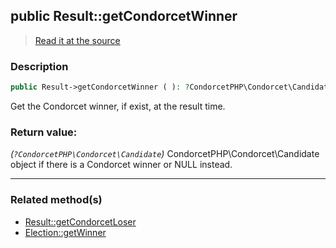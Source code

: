 ## public Result::getCondorcetWinner

> [Read it at the source](https://github.com/julien-boudry/Condorcet/blob/master/src/Result.php#L292)

### Description    

```php
public Result->getCondorcetWinner ( ): ?CondorcetPHP\Condorcet\Candidate
```

Get the Condorcet winner, if exist, at the result time.
    

### Return value:   

*(`?CondorcetPHP\Condorcet\Candidate`)* CondorcetPHP\Condorcet\Candidate object if there is a Condorcet winner or NULL instead.


---------------------------------------

### Related method(s)      

* [Result::getCondorcetLoser](/Docs/ApiReferences/Result%20Class/public%20Result--getCondorcetLoser.md)    
* [Election::getWinner](/Docs/ApiReferences/Election%20Class/public%20Election--getWinner.md)    
